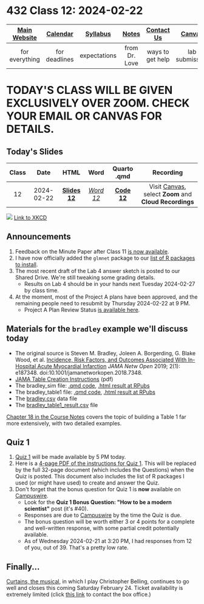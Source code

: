 # 432 Class 12: 2024-02-22

[Main Website](https://thomaselove.github.io/432-2024/) | [Calendar](https://thomaselove.github.io/432-2024/calendar.html) | [Syllabus](https://thomaselove.github.io/432-syllabus-2024/) | [Notes](https://thomaselove.github.io/432-notes/) | [Contact Us](https://thomaselove.github.io/432-2024/contact.html) | [Canvas](https://canvas.case.edu) | [Data and Code](https://github.com/THOMASELOVE/432-data) | [Sources](https://github.com/THOMASELOVE/432-classes-2024/tree/main/sources)
:-----------: | :--------------: | :----------: | :---------: | :-------------: | :-----------: | :------------: |:------:
for everything | for deadlines | expectations | from Dr. Love | ways to get help | lab submission | for downloads | to read

# TODAY'S CLASS WILL BE GIVEN EXCLUSIVELY OVER ZOOM. CHECK YOUR EMAIL OR CANVAS FOR DETAILS.

## Today's Slides

Class | Date | HTML | Word | Quarto .qmd | Recording
:---: | :--------: | :------: | :------: | :------: | :-------------:
12 | 2024-02-22 | **[Slides 12](https://thomaselove.github.io/432-slides-2024/slides12.html)** | *[Word 12](https://thomaselove.github.io/432-slides-2024/slides12w.docx)* | **[Code 12](https://github.com/THOMASELOVE/432-slides-2024/blob/main/slides12.qmd)** | Visit [Canvas](https://canvas.case.edu/), select **Zoom** and **Cloud Recordings**

![](https://imgs.xkcd.com/comics/data_quality.png) [Link to XKCD](https://xkcd.com/2739)

## Announcements

1. Feedback on the Minute Paper after Class 11 [is now available](https://bit.ly/432-2024-min-11-feedback).
2. I have now officially added the `glmnet` package to our [list of R packages to install](https://thomaselove.github.io/432-2024/software.html#r-packages-to-install).
3. The most recent draft of the Lab 4 answer sketch is posted to our Shared Drive. We're still tweaking some grading details.
    - Results on Lab 4 should be in your hands next Tuesday 2024-02-27 by class time.
4. At the moment, most of the Project A plans have been approved, and the remaining people need to resubmit by Thursday 2024-02-22 at 9 PM.
    - Project A Plan Review Status [is available here](https://github.com/THOMASELOVE/432-classes-2024/blob/main/projectA/plans.md).
 
## Materials for the `bradley` example we'll discuss today

- The original source is Steven M. Bradley, Joleen A. Borgerding, G. Blake Wood, et al. [Incidence, Risk Factors, and Outcomes Associated With In-Hospital Acute Myocardial Infarction](https://jamanetwork.com/journals/jamanetworkopen/fullarticle/2720923) *JAMA Netw Open* 2019; 2(1): e187348. doi:10.1001/jamanetworkopen.2018.7348.
- [JAMA Table Creation Instructions](https://jama.jamanetwork.com/data/ifora-forms/jama/tablecreationinst.pdf) (pdf)
- The bradley_sim file: [.qmd code](https://github.com/THOMASELOVE/432-slides-2024/blob/main/c12/bradley_sim.qmd), [.html result at RPubs](https://rpubs.com/TELOVE/bradley-simulate-432)
- The bradley_table1 file: [.qmd code](https://github.com/THOMASELOVE/432-slides-2024/blob/main/c12/bradley_table1.qmd), [.html result at RPubs](https://rpubs.com/TELOVE/bradley-table1-432)
- The [bradley.csv](https://github.com/THOMASELOVE/432-slides-2024/blob/main/c12/data/bradley.csv) data file
- The [bradley_table1_result.csv](https://github.com/THOMASELOVE/432-slides-2024/blob/main/c12/data/bradley_table1_result.csv) file

[Chapter 18 in the Course Notes](https://thomaselove.github.io/432-notes/) covers the topic of building a Table 1 far more extensively, with two detailed examples.

## Quiz 1

1. [Quiz 1](https://github.com/THOMASELOVE/432-quizzes-2024/tree/main/quiz1) will be made available by 5 PM today.
2. Here is a [4-page PDF of the instructions for Quiz 1](https://github.com/THOMASELOVE/432-quizzes-2024/blob/main/quiz1/432_quiz1_instructions_only_2024.pdf). This will be replaced by the full 32-page document (which includes the Questions) when the Quiz is posted. This document also includes the list of R packages I used (or might have used) to create and answer the Quiz.
3. Don't forget that the bonus question for Quiz 1 is **now** available on [Campuswire](https://campuswire.com/).
    - Look for the **Quiz 1 Bonus Question: "How to be a modern scientist"** post (it's #40).
    - Responses are due to [Campuswire](https://campuswire.com/) by the time the Quiz is due.
    - The bonus question will be worth either 3 or 4 points for a complete and well-written response, with some partial credit potentially available.
    - As of Wednesday 2024-02-21 at 3:20 PM, I had responses from 12 of you, out of 39. That's a pretty low rate.

## Finally...

[Curtains, the musical](https://www.hudsonplayers.com/now-playing), in which I play Christopher Belling, continues to go well and closes this coming Saturday February 24. Ticket availability is extremely limited (click [this link](https://www.hudsonplayers.com/) to contact the box office.) 
